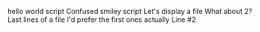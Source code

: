 hello world script
Confused smiley script
Let's display a file
What about 2?
Last lines of a file
I'd prefer the first ones actually
Line #2
